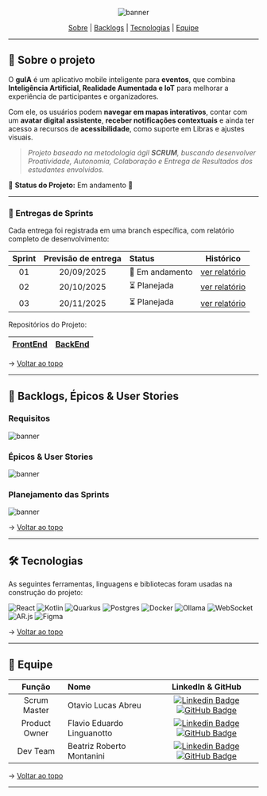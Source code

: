 <span id="topo">
<div align="center">
    
![banner](img/banner.png)

</div>
    
<p align="center">
    <a href="#sobre">Sobre</a>  |  
    <a href="#backlogs">Backlogs</a>  |  
    <a href="#tecnologias">Tecnologias</a>  |  
    <a href="#equipe">Equipe</a>
</p>    

---

<span id="sobre">
    
## 📑 Sobre o projeto

O **guIA** é um aplicativo mobile inteligente para **eventos**, que combina **Inteligência Artificial, Realidade Aumentada e IoT** para melhorar a experiência de participantes e organizadores.  

Com ele, os usuários podem **navegar em mapas interativos**, contar com um **avatar digital assistente**, **receber notificações contextuais** e ainda ter acesso a recursos de **acessibilidade**, como suporte em Libras e ajustes visuais.  

> _Projeto baseado na metodologia ágil **SCRUM**, buscando desenvolver Proatividade, Autonomia, Colaboração e Entrega de Resultados dos estudantes envolvidos._  

📌 **Status do Projeto:** Em andamento 🚧  

---

### 🏁 Entregas de Sprints
Cada entrega foi registrada em uma branch específica, com relatório completo de desenvolvimento:  

| Sprint | Previsão de entrega | Status           | Histórico |
|:--:|:----------:|:-------------------|:-------------------------------------------------:|
| 01 | 20/09/2025 | 🚧 Em andamento    |  [ver relatório](#) |
| 02 | 20/10/2025 | ⏳ Planejada        |  [ver relatório](#) | 
| 03 | 20/11/2025 | ⏳ Planejada        |  [ver relatório](#) |

<p>Repositórios do Projeto:</p>

| [FrontEnd](#)  | [BackEnd](#)  |
|----------------|---------------|

→ [Voltar ao topo](#topo)  

---

<span id="backlogs">

## 🎯 Backlogs, Épicos & User Stories

###  Requisitos
![banner](img/requisitos.png)

###  Épicos & User Stories
![banner](img/userstories.png) 

###  Planejamento das Sprints
![banner](img/sprints.png)

→ [Voltar ao topo](#topo)

---

<span id="tecnologias">

## 🛠️ Tecnologias

As seguintes ferramentas, linguagens e bibliotecas foram usadas na construção do projeto:  

![React](https://img.shields.io/badge/react-%2320232a.svg?style=for-the-badge&logo=react&logoColor=%2361DAFB)
![Kotlin](https://img.shields.io/badge/Kotlin-%230095D5.svg?style=for-the-badge&logo=kotlin&logoColor=white)
![Quarkus](https://img.shields.io/badge/Quarkus-4695EB?style=for-the-badge&logo=quarkus&logoColor=white)
![Postgres](https://img.shields.io/badge/postgres-%23316192.svg?style=for-the-badge&logo=postgresql&logoColor=white)
![Docker](https://img.shields.io/badge/docker-%230db7ed.svg?style=for-the-badge&logo=docker&logoColor=white)
![Ollama](https://img.shields.io/badge/Ollama-%23000000.svg?style=for-the-badge&logoColor=white)
![WebSocket](https://img.shields.io/badge/WebSocket-000000?style=for-the-badge&logo=websocket&logoColor=white)
![AR.js](https://img.shields.io/badge/AR.js-%23FF9900.svg?style=for-the-badge&logoColor=white)
![Figma](https://img.shields.io/badge/figma-%23F24E1E.svg?style=for-the-badge&logo=figma&logoColor=white)

→ [Voltar ao topo](#topo)  

---

<span id="equipe">

 ## 👥 Equipe  
    
|    Função     | Nome                                  | LinkedIn & GitHub |
| :-----------: | :------------------------------------ | :-------------------------------------------------------------------------------------------------------------------------------------------------------------------------------------------------------------------------------------------------------------------------------------------------------------------------: |
|  Scrum Master   | Otavio Lucas Abreu | [![Linkedin Badge](https://img.shields.io/badge/Linkedin-blue?style=flat-square&logo=Linkedin&logoColor=white)](https://www.linkedin.com/in/o-abreu/) [![GitHub Badge](https://img.shields.io/badge/GitHub-111217?style=flat-square&logo=github&logoColor=white)](https://github.com/otavioabreu27) |
|  Product Owner  | Flavio Eduardo Linguanotto | [![Linkedin Badge](https://img.shields.io/badge/Linkedin-blue?style=flat-square&logo=Linkedin&logoColor=white)](https://www.linkedin.com/in/flavio-linguanotto-b587361a4/) [![GitHub Badge](https://img.shields.io/badge/GitHub-111217?style=flat-square&logo=github&logoColor=white)](https://github.com/linguanotto) |
| Dev Team | Beatriz Roberto Montanini | [![Linkedin Badge](https://img.shields.io/badge/Linkedin-blue?style=flat-square&logo=Linkedin&logoColor=white)](#) [![GitHub Badge](https://img.shields.io/badge/GitHub-111217?style=flat-square&logo=github&logoColor=white)](#) |

→ [Voltar ao topo](#topo)  

---
